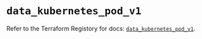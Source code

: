 # `data_kubernetes_pod_v1`

Refer to the Terraform Registory for docs: [`data_kubernetes_pod_v1`](https://www.terraform.io/docs/providers/kubernetes/d/pod_v1).
